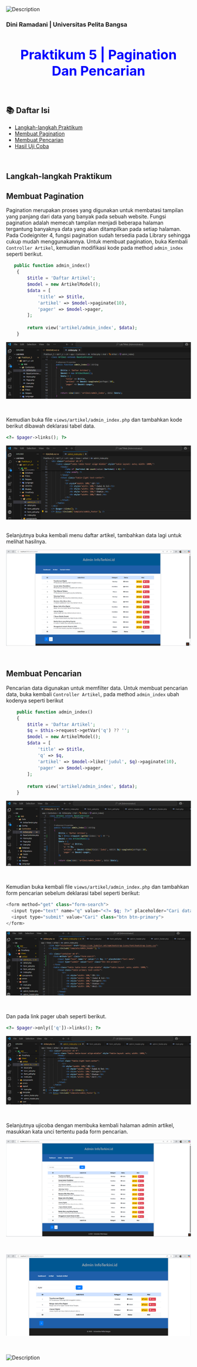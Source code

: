 <img src="https://media2.giphy.com/media/v1.Y2lkPTc5MGI3NjExbmhmaTQzeTkyM2thcjd1Mnlwa2d5eWp5cTU3Nnk4ZGpnc2RocTdnZiZlcD12MV9pbnRlcm5hbF9naWZfYnlfaWQmY3Q9cw/lM2TNaYAer3NN4d6eF/giphy.gif"  style="width: 500px; height: auto;" alt="Description"/>

### Dini Ramadani | Universitas Pelita Bangsa

<h1 style="color: blue; font-size: 36px; text-align: center;">Praktikum 5 | Pagination Dan Pencarian</h1>
<br>

<div class="navbar">
  <h2>📚 Daftar Isi</h2>
  <ul class="toc-list">
    <li><a href="#langkah-langkah-praktikum">Langkah-langkah Praktikum</a></li>
    <li><a href="#membuat-pagination">Membuat Pagination</a></li>
    <li><a href="#membuat-pencarian">Membuat Pencarian</a></li>
    <li><a href="#hasil-uji-coba">Hasil Uji Coba</a></li>
  </ul>
</div>

<br>

## Langkah-langkah Praktikum


## Membuat Pagination
Pagination merupakan proses yang digunakan untuk membatasi tampilan yang panjang dari data yang banyak pada sebuah website. Fungsi pagination adalah memecah tampilan menjadi beberapa halaman tergantung banyaknya data yang akan ditampilkan pada setiap halaman. Pada Codeigniter 4, fungsi pagination sudah tersedia pada Library sehingga cukup mudah menggunakannya.
Untuk membuat pagination, buka Kembali ``Controller Artikel``, kemudian modifikasi kode pada method ``admin_index`` seperti berikut.

```php
   public function admin_index()
    {
        $title = 'Daftar Artikel';
        $model = new ArtikelModel();
        $data = [
            'title' => $title,
            'artikel' => $model->paginate(10),
            'pager' => $model->pager,
        ];

        return view('artikel/admin_index', $data);
    }
```
![img1](assets/img/adminindex.png)
<br>

<br>

Kemudian buka file ``views/artikel/admin_index.php`` dan tambahkan kode berikut dibawah deklarasi tabel data.

```php
<?= $pager->links(); ?>
```

![img2](assets/img/viewsadminindex.png)
<br>


<br>
Selanjutnya buka kembali menu daftar artikel, tambahkan data lagi untuk melihat hasilnya.

![img3](assets/img/adminartikel.png)
<br>

<br>

## Membuat Pencarian
Pencarian data digunakan untuk memfilter data. Untuk membuat pencarian data, buka kembali ``Controller Artikel``, pada method ``admin_index`` ubah kodenya seperti berikut

```php
    public function admin_index()
    {
        $title = 'Daftar Artikel';
        $q = $this->request->getVar('q') ?? '';
        $model = new ArtikelModel();
        $data = [
            'title' => $title,
            'q' => $q,
            'artikel' => $model->like('judul', $q)->paginate(10),
            'pager' => $model->pager,
        ];

        return view('artikel/admin_index', $data);
    }
```

![img4](assets/img/admin_index.png)
<br>

<br>

Kemudian buka kembali file ``views/artikel/admin_index.php`` dan tambahkan form pencarian sebelum deklarasi tabel seperti berikut:

```php
<form method="get" class="form-search">
  <input type="text" name="q" value="<?= $q; ?>" placeholder="Cari data">
  <input type="submit" value="Cari" class="btn btn-primary">
</form>
```

![img5](assets/img/search.png)
<br>

<br>

Dan pada link pager ubah seperti berikut.

```php
<?= $pager->only(['q'])->links(); ?>
```

![img6](assets/img/pager.png)
<br>


<br>

Selanjutnya ujicoba dengan membuka kembali halaman admin artikel, masukkan kata unci tertentu pada form pencarian.


![img7](assets/img/ujicoba.png)
<br>

<br>

![img7](assets/img/ujicobasearch.png)
<br>

<br>


<br>

  <div class="centered">
    <img src="https://media.giphy.com/media/XLx9jXZXzm8Sv415Tf/giphy.gif?cid=ecf05e47hk6i4tunpqmceczwxjzujix9sxxpbjv2f4woa33v&ep=v1_stickers_search&rid=giphy.gif&ct=s" 
         style="width: 400px; height: auto;" 
         alt="Description"/>
  </div>